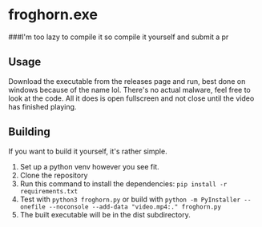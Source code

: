 # froghorn.exe
###I'm too lazy to compile it so compile it yourself and submit a pr
## Usage
Download the executable from the releases page and run, best done on windows because of the name lol.
There's no actual malware, feel free to look at the code. All it does is open fullscreen and not close until the video has finished playing.
## Building
If you want to build it yourself, it's rather simple.

1. Set up a python venv however you see fit.
2. Clone the repository
3. Run this command to install the dependencies: ``` pip install -r requirements.txt ```
4. Test with `python3 froghorn.py` or build with `python -m PyInstaller --onefile --noconsole --add-data "video.mp4:." froghorn.py`
5. The built executable will be in the dist subdirectory.
